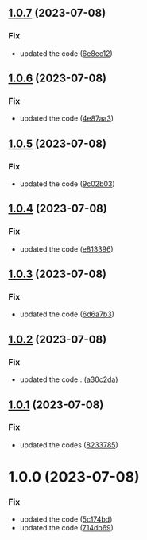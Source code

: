 ## [1.0.7](https://github.com/neeltom92/slack-pd-bot/compare/v1.0.6...v1.0.7) (2023-07-08)


### Fix

* updated the code ([6e8ec12](https://github.com/neeltom92/slack-pd-bot/commit/6e8ec12fcd9d7fecc1c90972a257f1c5f9e62721))

## [1.0.6](https://github.com/neeltom92/slack-pd-bot/compare/v1.0.5...v1.0.6) (2023-07-08)


### Fix

* updated the code ([4e87aa3](https://github.com/neeltom92/slack-pd-bot/commit/4e87aa3bb03748872fdf323bb9877055e94164de))

## [1.0.5](https://github.com/neeltom92/slack-pd-bot/compare/v1.0.4...v1.0.5) (2023-07-08)


### Fix

* updated the code ([9c02b03](https://github.com/neeltom92/slack-pd-bot/commit/9c02b03189501939f921d995323c0fb63472d5b5))

## [1.0.4](https://github.com/neeltom92/slack-pd-bot/compare/v1.0.3...v1.0.4) (2023-07-08)


### Fix

* updated the code ([e813396](https://github.com/neeltom92/slack-pd-bot/commit/e8133964fce49848e550838bfe95d7cdcf143565))

## [1.0.3](https://github.com/neeltom92/slack-pd-bot/compare/v1.0.2...v1.0.3) (2023-07-08)


### Fix

* updated the code ([6d6a7b3](https://github.com/neeltom92/slack-pd-bot/commit/6d6a7b31615ae4735aff20a5e21f5bd13db17560))

## [1.0.2](https://github.com/neeltom92/slack-pd-bot/compare/v1.0.1...v1.0.2) (2023-07-08)


### Fix

* updated the code.. ([a30c2da](https://github.com/neeltom92/slack-pd-bot/commit/a30c2dac2432f199f434df7a57a78df0f8ee5bb8))

## [1.0.1](https://github.com/neeltom92/slack-pd-bot/compare/v1.0.0...v1.0.1) (2023-07-08)


### Fix

* updated the codes ([8233785](https://github.com/neeltom92/slack-pd-bot/commit/8233785ae32ff7a5bf5fc5492784ef039547c367))

# 1.0.0 (2023-07-08)


### Fix

* updated the code ([5c174bd](https://github.com/neeltom92/slack-pd-bot/commit/5c174bdc74690737aa69cd574dbf7befd82629ec))
* updated the code ([714db69](https://github.com/neeltom92/slack-pd-bot/commit/714db694bf8e904b58c8802b3f5fb060f7b1713a))
